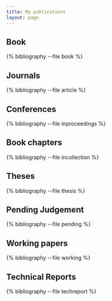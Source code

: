 ```yaml
---
title: My publications
layout: page
---
```


Book
----

{% bibliography --file book %}

Journals
--------

{% bibliography --file article %}

Conferences
-----------

{% bibliography --file inproceedings %}

Book chapters
-------------

{% bibliography --file incollection %}

Theses
------

{% bibliography --file thesis %}

Pending Judgement
-----------------

{% bibliography --file pending %}

Working papers 
--------------

{% bibliography --file working %}


Technical Reports
-----------------

{% bibliography --file techreport %}

